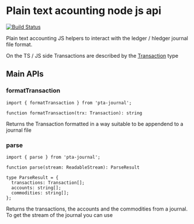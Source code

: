 # Plain text acounting node js api

[![Build Status](https://app.travis-ci.com/kajyr/pta-tools.svg?branch=main)](https://app.travis-ci.com/kajyr/pta-tools)

Plain text accounting JS helpers to interact with the ledger / hledger journal file format.

On the TS / JS side Transactions are described by the [Transaction](pta-tools/src/types.ts) type

## Main APIs

### formatTransaction

```
import { formatTransaction } from 'pta-journal';
```

```
function formatTransaction(trx: Transaction): string
```

Returns the Transaction formatted in a way suitable to be appendend to a journal file

### parse

```
import { parse } from 'pta-journal';
```

```
function parse(stream: ReadableStream): ParseResult
```

```
type ParseResult = {
  transactions: Transaction[];
  accounts: string[];
  commodities: string[];
};
```

Returns the transactions, the accounts and the commodities from a journal. To get the stream of the journal you can use
